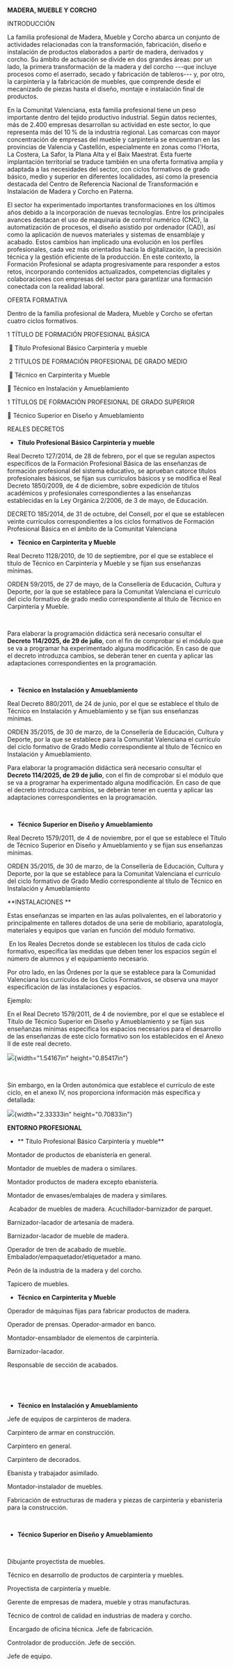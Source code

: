 **MADERA, MUEBLE Y CORCHO** 

INTRODUCCIÓN 

La familia profesional de Madera, Mueble y Corcho abarca un conjunto de
actividades relacionadas con la transformación, fabricación, diseño e
instalación de productos elaborados a partir de madera, derivados y
corcho. Su ámbito de actuación se divide en dos grandes áreas: por un
lado, la primera transformación de la madera y del corcho ---que incluye
procesos como el aserrado, secado y fabricación de tableros--- y, por
otro, la carpintería y la fabricación de muebles, que comprende desde el
mecanizado de piezas hasta el diseño, montaje e instalación final de
productos. 

En la Comunitat Valenciana, esta familia profesional tiene un peso
importante dentro del tejido productivo industrial. Según datos
recientes, más de 2.400 empresas desarrollan su actividad en este
sector, lo que representa más del 10 % de la industria regional. Las
comarcas con mayor concentración de empresas del mueble y carpintería se
encuentran en las provincias de Valencia y Castellón, especialmente en
zonas como l'Horta, La Costera, La Safor, la Plana Alta y el Baix
Maestrat. Esta fuerte implantación territorial se traduce también en una
oferta formativa amplia y adaptada a las necesidades del sector, con
ciclos formativos de grado básico, medio y superior en diferentes
localidades, así como la presencia destacada del Centro de Referencia
Nacional de Transformación e Instalación de Madera y Corcho en Paterna. 

El sector ha experimentado importantes transformaciones en los últimos
años debido a la incorporación de nuevas tecnologías. Entre los
principales avances destacan el uso de maquinaria de control numérico
(CNC), la automatización de procesos, el diseño asistido por ordenador
(CAD), así como la aplicación de nuevos materiales y sistemas de
ensamblaje y acabado. Estos cambios han implicado una evolución en los
perfiles profesionales, cada vez más orientados hacia la digitalización,
la precisión técnica y la gestión eficiente de la producción. En este
contexto, la Formación Profesional se adapta progresivamente para
responder a estos retos, incorporando contenidos actualizados,
competencias digitales y colaboraciones con empresas del sector para
garantizar una formación conectada con la realidad laboral. 

OFERTA FORMATIVA 

Dentro de la familia profesional de Madera, Mueble y Corcho se ofertan
cuatro ciclos formativos. 

1 TÍTULO DE FORMACIÓN PROFESIONAL BÁSICA 

  Título Profesional Básico Carpintería y mueble 

 2 TITULOS DE FORMACIÓN PROFESIONAL DE GRADO MEDIO 

  Técnico en Carpinterita y Mueble 

 Técnico en Instalación y Amueblamiento 

1 TÍTULOS DE FORMACIÓN PROFESIONAL DE GRADO SUPERIOR 

 Técnico Superior en Diseño y Amueblamiento 

REALES DECRETOS 

-   **Título Profesional Básico Carpintería y mueble** 

Real Decreto 127/2014, de 28 de febrero, por el que se regulan aspectos
específicos de la Formación Profesional Básica de las enseñanzas de
formación profesional del sistema educativo, se aprueban catorce títulos
profesionales básicos, se fijan sus currículos básicos y se modifica el
Real Decreto 1850/2009, de 4 de diciembre, sobre expedición de títulos
académicos y profesionales correspondientes a las enseñanzas
establecidas en la Ley Orgánica 2/2006, de 3 de mayo, de Educación. 

DECRETO 185/2014, de 31 de octubre, del Consell, por el que se
establecen veinte currículos correspondientes a los ciclos formativos de
Formación Profesional Básica en el ámbito de la Comunitat Valenciana 

-   **Técnico en Carpinterita y Mueble** 

Real Decreto 1128/2010, de 10 de septiembre, por el que se establece el
título de Técnico en Carpintería y Mueble y se fijan sus enseñanzas
mínimas. 

ORDEN 59/2015, de 27 de mayo, de la Consellería de Educación, Cultura y
Deporte, por la que se establece para la Comunitat Valenciana el
currículo del ciclo formativo de grado medio correspondiente al título
de Técnico en Carpintería y Mueble. 

 

Para elaborar la programación didáctica será necesario consultar el
**Decreto 114/2025, de 29 de julio**, con el fin de comprobar si el
módulo que se va a programar ha experimentado alguna modificación. En
caso de que el decreto introduzca cambios, se deberán tener en cuenta y
aplicar las adaptaciones correspondientes en la programación. 

 

-   **Técnico en Instalación y Amueblamiento** 

Real Decreto 880/2011, de 24 de junio, por el que se establece el título
de Técnico en Instalación y Amueblamiento y se fijan sus enseñanzas
mínimas. 

ORDEN 35/2015, de 30 de marzo, de la Consellería de Educación, Cultura y
Deporte, por la que se establece para la Comunitat Valenciana el
currículo del ciclo formativo de Grado Medio correspondiente al título
de Técnico en Instalación y Amueblamiento.  

Para elaborar la programación didáctica será necesario consultar el
**Decreto 114/2025, de 29 de julio**, con el fin de comprobar si el
módulo que se va a programar ha experimentado alguna modificación. En
caso de que el decreto introduzca cambios, se deberán tener en cuenta y
aplicar las adaptaciones correspondientes en la programación. 

 

-   **Técnico Superior en Diseño y Amueblamiento** 

Real Decreto 1579/2011, de 4 de noviembre, por el que se establece el
Título de Técnico Superior en Diseño y Amueblamiento y se fijan sus
enseñanzas mínimas. 

ORDEN 35/2015, de 30 de marzo, de la Consellería de Educación, Cultura y
Deporte, por la que se establece para la Comunitat Valenciana el
currículo del ciclo formativo de Grado Medio correspondiente al título
de Técnico en Instalación y Amueblamiento 

**INSTALACIONES ** 

Estas enseñanzas se imparten en las aulas polivalentes, en el
laboratorio y principalmente en talleres dotados de una serie de
mobiliario, aparatología, materiales y equipos que varían en función del
módulo formativo. 

 En los Reales Decretos donde se establecen los títulos de cada ciclo
formativo, especifica las medidas que deben tener los espacios según el
número de alumnos y el equipamiento necesario.  

Por otro lado, en las Órdenes por la que se establece para la Comunidad
Valenciana los currículos de los Ciclos Formativos, se observa una mayor
especificación de las instalaciones y espacios.  

Ejemplo: 

En el Real Decreto 1579/2011, de 4 de noviembre, por el que se establece
el Título de Técnico Superior en Diseño y Amueblamiento y se fijan sus
enseñanzas mínimas especifica los espacios necesarios para el desarrollo
de las enseñanzas de este ciclo formativo son los establecidos en el
Anexo II de este real decreto. 

![](media/image1.png){width="1.54167in" height="0.85417in"} 

 

Sin embargo, en la Orden autonómica que establece el currículo de este
ciclo, en el anexo IV, nos proporciona información más específica y
detallada: 

![](media/image2.png){width="2.33333in" height="0.70833in"} 

**ENTORNO PROFESIONAL** 

-   ** Título Profesional Básico Carpintería y mueble** 

Montador de productos de ebanistería en general.  

Montador de muebles de madera o similares.  

Montador productos de madera excepto ebanistería.  

Montador de envases/embalajes de madera y similares. 

 Acabador de muebles de madera. Acuchillador-barnizador de parquet.  

Barnizador-lacador de artesanía de madera.  

Barnizador-lacador de mueble de madera.  

Operador de tren de acabado de mueble.
Embalador/empaquetador/etiquetador a mano.  

Peón de la industria de la madera y del corcho.  

Tapicero de muebles. 

-   **Técnico en Carpinterita y Mueble** 

Operador de máquinas fijas para fabricar productos de madera. 

Operador de prensas. Operador-armador en banco.  

Montador-ensamblador de elementos de carpintería.  

Barnizador-lacador.  

Responsable de sección de acabados. 

 

 

-   **Técnico en Instalación y Amueblamiento** 

Jefe de equipos de carpinteros de madera.  

Carpintero de armar en construcción.  

Carpintero en general.  

Carpintero de decorados.  

Ebanista y trabajador asimilado.  

Montador-instalador de muebles.  

Fabricación de estructuras de madera y piezas de carpintería y
ebanistería para la construcción. 

 

-   **Técnico Superior en Diseño y Amueblamiento** 

 

Dibujante proyectista de muebles.  

Técnico en desarrollo de productos de carpintería y muebles.  

Proyectista de carpintería y mueble.  

Gerente de empresas de madera, mueble y otras manufacturas.  

Técnico de control de calidad en industrias de madera y corcho. 

 Encargado de oficina técnica. Jefe de fabricación.  

Controlador de producción. Jefe de sección.  

Jefe de equipo. 

 

 

 
